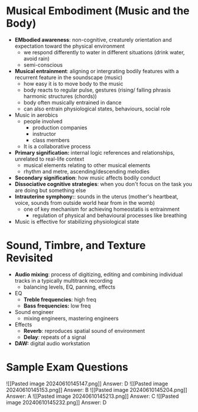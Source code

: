 # Musical Embodiment (Music and the Body)
- **EMbodied awareness**: non-cognitive, creaturely orientation and expectation toward the physical environment
	- we respond differently to water in different situations (drink water, avoid rain)
	- semi-conscious
- **Musical entrainment**: aligning or intergrating bodily features with a recurrent feature in the soundscape (music)
	- how easy it is to move body to the music
	- body reacts to regular pulse, gestures (rising/ falling phrasis harmonic structures (chords))
	- body often musically entrained in dance
	- can also entrain physiological states, behaviours, social role
- Music in aerobics
	- people involved
		- production companies
		- instructor
		- class members
	- It is a collaborative process
- **Primary signification:** internal logic references and relationships, unrelated to real-life context
	- musical elements relating to other musical elements
	- rhythm and metre, ascending/descending melodies
- **Secondary signification**: how music affects bodily conduct
- **Dissociative cognitive strategies**: when you don't focus on the task you are doing but something else
- **Intrauterine symphony:**: sounds in the uterus (mother's heartbeat, voice, sounds from outside world hear from in the womb)
	- one of key mechanism for achieving homeostatis is entrainment
		- regulation of physical and behavioural processes like breathing
- Music is effective for stabilizing physiological state
# Sound, Timbre, and Texture Revisited
- **Audio mixing**: process of digitizing, editing and combining individual tracks in a typically multitrack recording
	- balancing levels, EQ, panning, effects
- EQ
	- **Treble frequencies**: high freq
	- **Bass frequencies:** low freq
- Sound engineer
	- mixing engineers, mastering engineers
- Effects
	- **Reverb**: reproduces spatial sound of environment
	- **Delay**: repeats of a signal
- **DAW:** digital audio workstation
# Sample Exam Questions
![[Pasted image 20240610145147.png]]
Answer: D
![[Pasted image 20240610145153.png]]
Answer: B
![[Pasted image 20240610145204.png]]
Answer: A
![[Pasted image 20240610145213.png]]
Answer: C
![[Pasted image 20240610145232.png]]
Answer: D